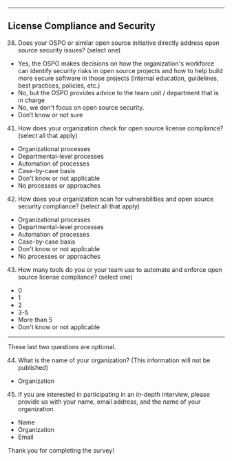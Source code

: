 ***
## License Compliance and Security

38. Does your OSPO or similar open source initiative directly address open source security issues? (select one)
* Yes, the OSPO makes decisions on how the organization's workforce can identify security risks in open source projects and how to help build more secure software in those projects (internal education, guidelines, best practices, policies, etc.)
* No, but the OSPO provides advice to the team unit / department that is in charge
* No, we don't focus on open source security.
* Don’t know or not sure

41. How does your organization check for open source license compliance? (select all that apply)
* Organizational processes
* Departmental-level processes
* Automation of processes
* Case-by-case basis
* Don't know or not applicable
* No processes or approaches

42. How does your organization scan for vulnerabilities and open source security compliance? (select all that apply)
* Organizational processes
* Departmental-level processes
* Automation of processes
* Case-by-case basis
* Don't know or not applicable
* No processes or approaches

43. How many tools do you or your team use to automate and enforce open source license compliance? (select one)
* 0
* 1
* 2
* 3-5
* More than 5
* Don't know or not applicable

***
These last two questions are optional.

44.	What is the name of your organization? (This information will not be published)
* Organization

45.	If you are interested in participating in an in-depth interview, please provide us with your name, email address, and the name of your organization.
* Name
* Organization
* Email

Thank you for completing the survey!
